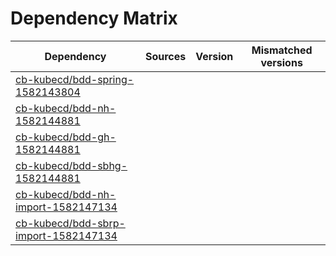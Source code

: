 # Dependency Matrix

Dependency | Sources | Version | Mismatched versions
---------- | ------- | ------- | -------------------
[cb-kubecd/bdd-spring-1582143804](https://github.com/cb-kubecd/bdd-spring-1582143804.git) |  | []() | 
[cb-kubecd/bdd-nh-1582144881](https://github.com/cb-kubecd/bdd-nh-1582144881.git) |  | []() | 
[cb-kubecd/bdd-gh-1582144881](https://github.com/cb-kubecd/bdd-gh-1582144881.git) |  | []() | 
[cb-kubecd/bdd-sbhg-1582144881](https://github.com/cb-kubecd/bdd-sbhg-1582144881.git) |  | []() | 
[cb-kubecd/bdd-nh-import-1582147134](https://github.com/cb-kubecd/bdd-nh-import-1582147134.git) |  | []() | 
[cb-kubecd/bdd-sbrp-import-1582147134](https://github.com/cb-kubecd/bdd-sbrp-import-1582147134.git) |  | []() | 
